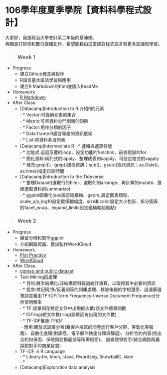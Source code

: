 # 106學年度夏季學院【資料科學程式設計】  
大家好，我是政治大學會計系二年級的蔡沛姍。  
興趣是打排球和數位媒體創作，希望能藉由這堂課對程式語言有更多認識和學習。  
>### Week 1  
* Progress  
  + 建立Github概念與製作  
  + R語言基本語法學習與應用  
  + 建立R Markdown的html並匯入ReadMe
* Homework  
  + [R Markdown](https://pei4.github.io/cs-x-programming/week1/HW1)
* After Class  
  + [Datacamp]Introduction to R:介紹R的元素  
    ⋅⋅* Vector:可容納元素的集合  
   ⋅⋅* Matrix:可將資料分門別類的矩陣  
   ⋅⋅* Factor:用作分類的因子  
   ⋅⋅* Data frame:R語言專屬的資訊框架  
   ⋅⋅* List:將資料各自列表  
  + [Datacamp]Intermediate R
   ⋅⋅* 邏輯與運算符號  
   ⋅⋅* 功能式:巡迴反覆的loop、設定功能的function、前提假設的for  
   ⋅⋅* 簡化資料:純列式的lapply、整理成表的sapply、可設定格式的vapply  
   ⋅⋅* 補充:grepl()、grep()捕捉資訊；sub()、gsub()取代資訊；as.Date()、as.time()指定日期時間  
  + [Datacamp]Introduction to the Tidyverse  
   ⋅⋅* 整理Dataset(選取行的filter、選取列的arrange、再計算的mutate、匯總選取資料的summarize)  
   ⋅⋅* ggplot圖像化(aes設定縱橫軸、geom_設定圖表類型、scale_x/y_log10設定縱橫軸幅度、size和color設定大小色彩、拆分圖表的facet_wrap、expand_limits設定縱橫軸起始點)  

>### Week 2  
* Progress  
  + 練習分辨和製作ggplot  
  + 介紹網路爬蟲、嘗試製作WordCloud  
* Homework  
  + [Plot Practice](https://pei4.github.io/cs-x-programming/week2/HW2_part1)  
  + [WordCloud](https://pei4.github.io/cs-x-programming/week2/HW2_part2)  
* After Class  
  + [ggmap and public dataset](https://pei4.github.io/cs-x-programming/week2/ggmap/ggmap_with_public_dataset.html)  
  + Text Mining前處理  
   ⋅⋅* 目的:將半結構化/非結構資料經過統計演算，以取得其中必要的資訊  
   ⋅⋅* 程序:標記同/多/反義詞等的詞庫處理、移除後綴的字根還原、過濾篩選單詞並藉由TF-IDF(Term Frequency-Inverse Document Frequence)分析使用頻率   
   ⋅⋅* TF:該單詞在特定文件中出現的次數/該文件總單詞數  
   ⋅⋅* IDF:log(總文件數)-log(該單詞有出現的文件數)  
   ⋅⋅* TF-IDF權重:TF*IDF  
   ⋅⋅* 應用:開放式調查分析(藉客戶填寫的問卷進行客戶分群、客製化等服務)、自動化處理(對訊息、電子郵件快速分類與篩選)、分析合約內容(找出合約如保固、保險與診斷面談等所需細節)、
   調查競爭對手(結合網路爬蟲探勘對手的商業智慧)  
  + TF-IDF in R Language  
   ⋅⋅* Library:tm, tmcn, rJava, Rwordseg, SnowballC, slam  
   ⋅⋅*     
  + [Datacamp]Exploration data analysis  




